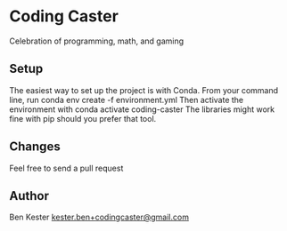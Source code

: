 # Coding Caster
Celebration of programming, math, and gaming
## Setup
The easiest way to set up the project is with Conda. From your command line, run
    conda env create -f environment.yml
Then activate the environment with
    conda activate coding-caster
The libraries might work fine with pip should you prefer that tool.
## Changes
Feel free to send a pull request
## Author
Ben Kester
kester.ben+codingcaster@gmail.com